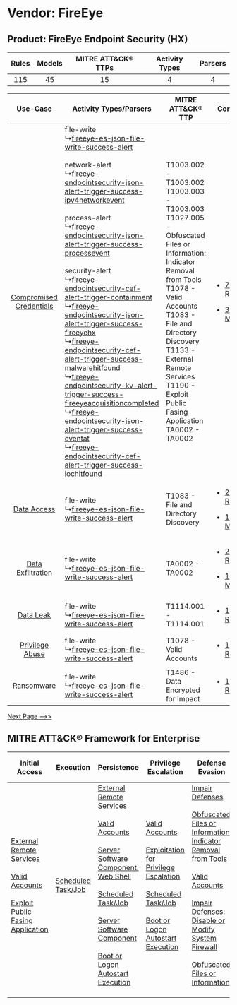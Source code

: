 Vendor: FireEye
===============
Product: FireEye Endpoint Security (HX)
---------------------------------------
| Rules | Models | MITRE ATT&CK® TTPs | Activity Types | Parsers |
|:-----:|:------:|:------------------:|:--------------:|:-------:|
|  115  |   45   |         15         |       4        |    4    |

|    Use-Case    | Activity Types/Parsers    | MITRE ATT&CK® TTP    | Content    |
|:----:| ---- | ---- | ---- |
| [Compromised Credentials](../../../UseCases/uc_compromised_credentials.md) |  file-write<br> ↳[fireeye-es-json-file-write-success-alert](Ps/pC_fireeyeesjsonfilewritesuccessalert.md)<br><br> network-alert<br> ↳[fireeye-endpointsecurity-json-alert-trigger-success-ipv4networkevent](Ps/pC_fireeyeendpointsecurityjsonalerttriggersuccessipv4networkevent.md)<br><br> process-alert<br> ↳[fireeye-endpointsecurity-json-alert-trigger-success-processevent](Ps/pC_fireeyeendpointsecurityjsonalerttriggersuccessprocessevent.md)<br><br> security-alert<br> ↳[fireeye-endpointsecurity-cef-alert-trigger-containment](Ps/pC_fireeyeendpointsecuritycefalerttriggercontainment.md)<br> ↳[fireeye-endpointsecurity-json-alert-trigger-success-fireeyehx](Ps/pC_fireeyeendpointsecurityjsonalerttriggersuccessfireeyehx.md)<br> ↳[fireeye-endpointsecurity-cef-alert-trigger-success-malwarehitfound](Ps/pC_fireeyeendpointsecuritycefalerttriggersuccessmalwarehitfound.md)<br> ↳[fireeye-endpointsecurity-kv-alert-trigger-success-fireeyeacquisitioncompleted](Ps/pC_fireeyeendpointsecuritykvalerttriggersuccessfireeyeacquisitioncompleted.md)<br> ↳[fireeye-endpointsecurity-json-alert-trigger-success-eventat](Ps/pC_fireeyeendpointsecurityjsonalerttriggersuccesseventat.md)<br> ↳[fireeye-endpointsecurity-cef-alert-trigger-success-iochitfound](Ps/pC_fireeyeendpointsecuritycefalerttriggersuccessiochitfound.md)<br> | T1003.002 - T1003.002<br>T1003.003 - T1003.003<br>T1027.005 - Obfuscated Files or Information: Indicator Removal from Tools<br>T1078 - Valid Accounts<br>T1083 - File and Directory Discovery<br>T1133 - External Remote Services<br>T1190 - Exploit Public Fasing Application<br>TA0002 - TA0002<br> | [<ul><li>76 Rules</li></ul><ul><li>34 Models</li></ul>](RM/r_m_fireeye_fireeye_endpoint_security_(hx)_Compromised_Credentials.md) |
|    [Data Access](../../../UseCases/uc_data_access.md)    |  file-write<br> ↳[fireeye-es-json-file-write-success-alert](Ps/pC_fireeyeesjsonfilewritesuccessalert.md)<br>    | T1083 - File and Directory Discovery<br>    | [<ul><li>24 Rules</li></ul><ul><li>13 Models</li></ul>](RM/r_m_fireeye_fireeye_endpoint_security_(hx)_Data_Access.md)    |
|       [Data Exfiltration](../../../UseCases/uc_data_exfiltration.md)       |  file-write<br> ↳[fireeye-es-json-file-write-success-alert](Ps/pC_fireeyeesjsonfilewritesuccessalert.md)<br>    | TA0002 - TA0002<br>    | [<ul><li>2 Rules</li></ul><ul><li>1 Models</li></ul>](RM/r_m_fireeye_fireeye_endpoint_security_(hx)_Data_Exfiltration.md)         |
|    [Data Leak](../../../UseCases/uc_data_leak.md)    |  file-write<br> ↳[fireeye-es-json-file-write-success-alert](Ps/pC_fireeyeesjsonfilewritesuccessalert.md)<br>    | T1114.001 - T1114.001<br>    | [<ul><li>1 Rules</li></ul>](RM/r_m_fireeye_fireeye_endpoint_security_(hx)_Data_Leak.md)    |
|         [Privilege Abuse](../../../UseCases/uc_privilege_abuse.md)         |  file-write<br> ↳[fireeye-es-json-file-write-success-alert](Ps/pC_fireeyeesjsonfilewritesuccessalert.md)<br>    | T1078 - Valid Accounts<br>    | [<ul><li>1 Rules</li></ul>](RM/r_m_fireeye_fireeye_endpoint_security_(hx)_Privilege_Abuse.md)    |
|    [Ransomware](../../../UseCases/uc_ransomware.md)    |  file-write<br> ↳[fireeye-es-json-file-write-success-alert](Ps/pC_fireeyeesjsonfilewritesuccessalert.md)<br>    | T1486 - Data Encrypted for Impact<br>    | [<ul><li>1 Rules</li></ul>](RM/r_m_fireeye_fireeye_endpoint_security_(hx)_Ransomware.md)    |
[Next Page -->>](2_ds_fireeye_fireeye_endpoint_security_(hx).md)

MITRE ATT&CK® Framework for Enterprise
--------------------------------------
| Initial Access                                                                                                                                                                                                                         | Execution                                                               | Persistence                                                                                                                                                                                                                                                                                                                                                                                                                                                                              | Privilege Escalation                                                                                                                                                                                                                                                                                                       | Defense Evasion                                                                                                                                                                                                                                                                                                                                                                                                                                              | Credential Access                                                          | Discovery                                                                         | Lateral Movement | Collection                                                            | Command and Control | Exfiltration | Impact                                                                         |
| -------------------------------------------------------------------------------------------------------------------------------------------------------------------------------------------------------------------------------------- | ----------------------------------------------------------------------- | ---------------------------------------------------------------------------------------------------------------------------------------------------------------------------------------------------------------------------------------------------------------------------------------------------------------------------------------------------------------------------------------------------------------------------------------------------------------------------------------- | -------------------------------------------------------------------------------------------------------------------------------------------------------------------------------------------------------------------------------------------------------------------------------------------------------------------------- | ------------------------------------------------------------------------------------------------------------------------------------------------------------------------------------------------------------------------------------------------------------------------------------------------------------------------------------------------------------------------------------------------------------------------------------------------------------ | -------------------------------------------------------------------------- | --------------------------------------------------------------------------------- | ---------------- | --------------------------------------------------------------------- | ------------------- | ------------ | ------------------------------------------------------------------------------ |
| [External Remote Services](https://attack.mitre.org/techniques/T1133)<br><br>[Valid Accounts](https://attack.mitre.org/techniques/T1078)<br><br>[Exploit Public Fasing Application](https://attack.mitre.org/techniques/T1190)<br><br> | [Scheduled Task/Job](https://attack.mitre.org/techniques/T1053)<br><br> | [External Remote Services](https://attack.mitre.org/techniques/T1133)<br><br>[Valid Accounts](https://attack.mitre.org/techniques/T1078)<br><br>[Server Software Component: Web Shell](https://attack.mitre.org/techniques/T1505/003)<br><br>[Scheduled Task/Job](https://attack.mitre.org/techniques/T1053)<br><br>[Server Software Component](https://attack.mitre.org/techniques/T1505)<br><br>[Boot or Logon Autostart Execution](https://attack.mitre.org/techniques/T1547)<br><br> | [Valid Accounts](https://attack.mitre.org/techniques/T1078)<br><br>[Exploitation for Privilege Escalation](https://attack.mitre.org/techniques/T1068)<br><br>[Scheduled Task/Job](https://attack.mitre.org/techniques/T1053)<br><br>[Boot or Logon Autostart Execution](https://attack.mitre.org/techniques/T1547)<br><br> | [Impair Defenses](https://attack.mitre.org/techniques/T1562)<br><br>[Obfuscated Files or Information: Indicator Removal from Tools](https://attack.mitre.org/techniques/T1027/005)<br><br>[Valid Accounts](https://attack.mitre.org/techniques/T1078)<br><br>[Impair Defenses: Disable or Modify System Firewall](https://attack.mitre.org/techniques/T1562/004)<br><br>[Obfuscated Files or Information](https://attack.mitre.org/techniques/T1027)<br><br> | [OS Credential Dumping](https://attack.mitre.org/techniques/T1003)<br><br> | [File and Directory Discovery](https://attack.mitre.org/techniques/T1083)<br><br> |                  | [Email Collection](https://attack.mitre.org/techniques/T1114)<br><br> |                     |              | [Data Encrypted for Impact](https://attack.mitre.org/techniques/T1486)<br><br> |
